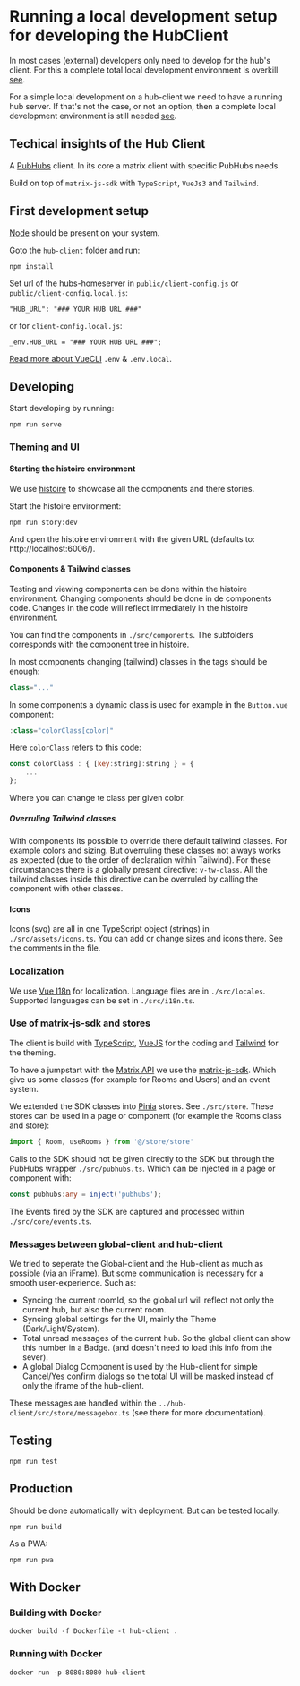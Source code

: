 # Running a local development setup for developing the HubClient

In most cases (external) developers only need to develop for the hub's client.
For this a complete total local development environment is overkill [see](./LOCAL_DEVELOPMENT.md).

For a simple local development on a hub-client we need to have a running hub server. If that's not the case, or not an option, then a complete local development environment is still needed [see](./LOCAL_DEVELOPMENT.md).

## Techical insights of the Hub Client

A [PubHubs](https://pubhubs.net/) client. In its core a matrix client with specific PubHubs needs.

Build on top of `matrix-js-sdk` with `TypeScript`, `VueJs3` and `Tailwind`.

## First development setup

[Node](https://nodejs.org) should be present on your system.

Goto the `hub-client` folder and run:

```
npm install
```

Set url of the hubs-homeserver in `public/client-config.js` or `public/client-config.local.js`:

```
"HUB_URL": "### YOUR HUB URL ###"
```

or for `client-config.local.js`:

```
_env.HUB_URL = "### YOUR HUB URL ###";
```

[Read more about VueCLI](https://cli.vuejs.org/guide/mode-and-env.html#environment-variables) `.env` & `.env.local`.


## Developing

Start developing by running:

```
npm run serve
```

### Theming and UI

#### Starting the histoire environment

We use [histoire](https://histoire.dev) to showcase all the components and there stories.

Start the histoire environment:

```
npm run story:dev
```

And open the histoire environment with the given URL (defaults to: http://localhost:6006/).


#### Components & Tailwind classes

Testing and viewing components can be done within the histoire environment. Changing components should be done in de components code. Changes in the code will reflect immediately in the histoire environment.

You can find the components in `./src/components`. The subfolders corresponds with the component tree in histoire.

In most components changing (tailwind) classes in the tags should be enough:

```js
class="..."
```

In some components a dynamic class is used for example in the `Button.vue` component:

```js
:class="colorClass[color]"
```

Here `colorClass` refers to this code:

```js
const colorClass : { [key:string]:string } = {
    ...
};
```

Where you can change te class per given color.

##### Overruling Tailwind classes

With components its possible to override there default tailwind classes. For example colors and sizing. But overruling these classes not always works as expected (due to the order of declaration within Tailwind). For these circumstances there is a globally present directive: `v-tw-class`.
All the tailwind classes inside this directive can be overruled by calling the component with other classes.

#### Icons

Icons (svg) are all in one TypeScript object (strings) in `./src/assets/icons.ts`. You can add or change sizes and icons there. See the comments in the file.

### Localization

We use [Vue I18n](https://vue-i18n.intlify.dev/) for localization. Language files are in `./src/locales`. Supported languages can be set in `./src/i18n.ts`.

### Use of matrix-js-sdk and stores

The client is build with [TypeScript](https://www.typescriptlang.org/), [VueJS](https://vuejs.org/) for the coding and [Tailwind](https://tailwindcss.com/) for the theming.

To have a jumpstart with the [Matrix API](https://spec.matrix.org/latest/) we use the [matrix-js-sdk](https://github.com/matrix-org/matrix-js-sdk). Which give us some classes (for example for Rooms and Users) and an event system.

We extended the SDK classes into [Pinia](https://pinia.vuejs.org/) stores. See `./src/store`. These stores can be used in a page or component (for example the Rooms class and store):

```ts
import { Room, useRooms } from '@/store/store'
```

Calls to the SDK should not be given directly to the SDK but through the PubHubs wrapper `./src/pubhubs.ts`. Which can be injected in a page or component with:

```ts
const pubhubs:any = inject('pubhubs');
```

The Events fired by the SDK are captured and processed within `./src/core/events.ts`.


### Messages between global-client and hub-client

We tried to seperate the Global-client and the Hub-client as much as possible (via an iFrame). But some communication is necessary for a smooth user-experience. Such as:

- Syncing the current roomId, so the global url will reflect not only the current hub, but also the current room.
- Syncing global settings for the UI, mainly the Theme (Dark/Light/System).
- Total unread messages of the current hub. So the global client can show this number in a Badge. (and doesn't need to load this info from the sever).
- A global Dialog Component is used by the Hub-client for simple Cancel/Yes confirm dialogs so the total UI will be masked instead of only the iframe of the hub-client.

These messages are handled within the `../hub-client/src/store/messagebox.ts` (see there for more documentation).


## Testing

```
npm run test
```


## Production

Should be done automatically with deployment. But can be tested locally.

```
npm run build
```

As a PWA:

```
npm run pwa
```

## With Docker

### Building with Docker

```
docker build -f Dockerfile -t hub-client .
```

### Running with Docker

```
docker run -p 8080:8080 hub-client
```
